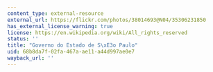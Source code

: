 ```yaml
---
content_type: external-resource
external_url: https://flickr.com/photos/38014693@N04/35306231850
has_external_license_warning: true
license: https://en.wikipedia.org/wiki/All_rights_reserved
status: ''
title: "Governo do Estado de S\xE3o Paulo"
uid: 68b8da7f-02fa-467a-ae11-a44d997ae0e7
wayback_url: ''
---
```

